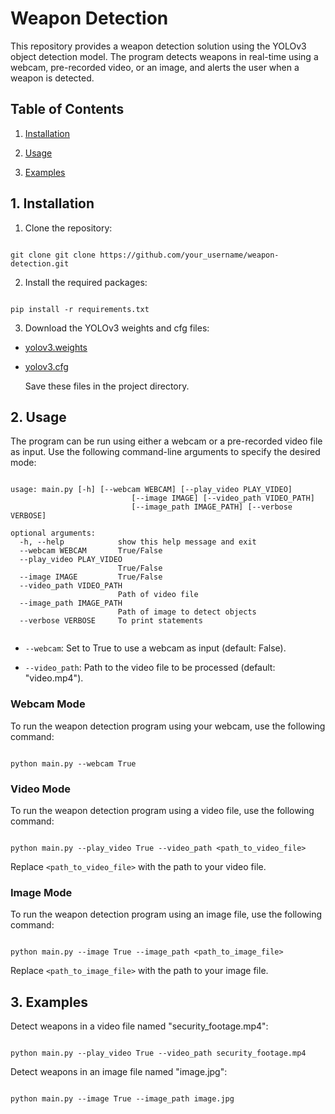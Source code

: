 
# Weapon Detection

  

This repository provides a weapon detection solution using the YOLOv3 object detection model. The program detects weapons in real-time using a webcam, pre-recorded video, or an image, and alerts the user when a weapon is detected.

  

## Table of Contents

  

1. [Installation](#install)

2. [Usage](#usage)

3. [Examples](#examples)

<a  name="install"></a>

  

## 1. Installation

1. Clone the repository:

  

```

git clone git clone https://github.com/your_username/weapon-detection.git

```

2. Install the required packages:

  

```

pip install -r requirements.txt

```

  

3. Download the YOLOv3 weights and cfg files:

- [yolov3.weights](https://pjreddie.com/media/files/yolov3.weights)

- [yolov3.cfg](https://github.com/pjreddie/darknet/blob/master/cfg/yolov3.cfg)

	Save these files in the project directory.

<a  name="usage"></a>

## 2. Usage

The program can be run using either a webcam or a pre-recorded video file as input. Use the following command-line arguments to specify the desired mode:

  

```

usage: main.py [-h] [--webcam WEBCAM] [--play_video PLAY_VIDEO]
                           [--image IMAGE] [--video_path VIDEO_PATH]
                           [--image_path IMAGE_PATH] [--verbose VERBOSE]

optional arguments:
  -h, --help            show this help message and exit
  --webcam WEBCAM       True/False
  --play_video PLAY_VIDEO
                        True/False
  --image IMAGE         True/False
  --video_path VIDEO_PATH
                        Path of video file
  --image_path IMAGE_PATH
                        Path of image to detect objects
  --verbose VERBOSE     To print statements


```

  

-  `--webcam`: Set to True to use a webcam as input (default: False).

-  `--video_path`: Path to the video file to be processed (default: "video.mp4").

  

### Webcam Mode

  

To run the weapon detection program using your webcam, use the following command:

```

python main.py --webcam True

```

  

### Video Mode

  

To run the weapon detection program using a video file, use the following command:

  

```

python main.py --play_video True --video_path <path_to_video_file>

```

  

Replace `<path_to_video_file>` with the path to your video file.

### Image Mode

  

To run the weapon detection program using an image file, use the following command:

  

```

python main.py --image True --image_path <path_to_image_file>

```

Replace `<path_to_image_file>` with the path to your image file.

<a  name="examples"></a>

## 3. Examples

  

Detect weapons in a video file named "security_footage.mp4":

  

```

python main.py --play_video True --video_path security_footage.mp4

```

Detect weapons in an image file named "image.jpg":

  

```

python main.py --image True --image_path image.jpg

```
